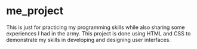 # me_project
This is just for practicing my programming skills while also sharing some experiences I had in the army. This project is done using HTML and CSS to demonstrate my skills in developing and designing user interfaces. 
